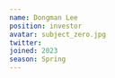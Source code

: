 ```yaml
---
name: Dongman Lee
position: investor
avatar: subject_zero.jpg
twitter: 
joined: 2023
season: Spring
---
```




